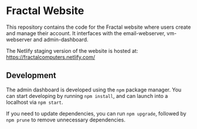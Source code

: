 # Fractal Website

This repository contains the code for the Fractal website where users create and manage their account. It interfaces with the email-webserver, vm-webserver and admin-dashboard.

The Netlify staging version of the website is hosted at: https://fractalcomputers.netlify.com/

## Development

The admin dashboard is developed using the `npm` package manager. You can start developing by running `npm install`, and can launch into a localhost via `npm start`.

If you need to update dependencies, you can run `npm upgrade`, followed by `npm prune` to remove unnecessary dependencies.
